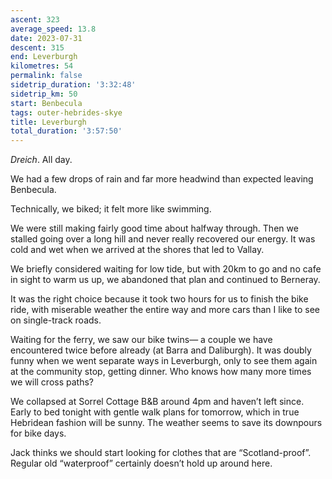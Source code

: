 ```yaml
---
ascent: 323
average_speed: 13.8
date: 2023-07-31
descent: 315
end: Leverburgh
kilometres: 54
permalink: false
sidetrip_duration: '3:32:48'
sidetrip_km: 50
start: Benbecula
tags: outer-hebrides-skye
title: Leverburgh
total_duration: '3:57:50'
---
```


*Dreich*. All day.

We had a few drops of rain and far more headwind than expected leaving Benbecula.

Technically, we biked; it felt more like swimming.

We were still making fairly good time about halfway through. Then we stalled going over a long hill and never really recovered our energy. It was cold and wet when we arrived at the shores that led to Vallay.

We briefly considered waiting for low tide, but with 20km to go and no cafe in sight to warm us up, we abandoned that plan and continued to Berneray.

It was the right choice because it took two hours for us to finish the bike ride, with miserable weather the entire way and more cars than I like to see on single-track roads.

Waiting for the ferry, we saw our bike twins— a couple we have encountered twice before already (at Barra and Daliburgh). It was doubly funny when we went separate ways in Leverburgh, only to see them again at the community stop, getting dinner. Who knows how many more times we will cross paths?

We collapsed at Sorrel Cottage B&B around 4pm and haven’t left since. Early to bed tonight with gentle walk plans for tomorrow, which in true Hebridean fashion will be sunny. The weather seems to save its downpours for bike days.

Jack thinks we should start looking for clothes that are “Scotland-proof”. Regular old “waterproof” certainly doesn’t hold up around here.
